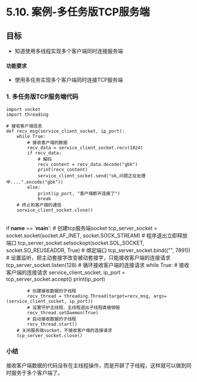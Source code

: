 # 5.10. 案例-多任务版TCP服务端

目标
--

*   知道使用多线程实现多个客户端同时连接服务端

#### 功能要求

*   使用多任务实现多个客户端同时连接TCP服务端

### 1\. 多任务版TCP服务端代码

    import socket
    import threading
    
    # 接收客户端信息
    def recv_msg(service_client_socket, ip_port):
        while True:
            # 接收客户端的数据
            recv_data = service_client_socket.recv(1024)
            if recv_data:
                # 解码
                recv_content = recv_data.decode("gbk")
                print(recv_content)
                service_client_socket.send("ok,问题正在处理中....".encode("gbk"))
            else:
                print(ip_port, "客户端断开连接了")
                break
        # 终止和客户端的通信
        service_client_socket.close()


​    
    if __name__ == '__main__':
        # 创建tcp服务端socket
        tcp_server_socket = socket.socket(socket.AF_INET, socket.SOCK_STREAM)
        # 程序退出立即释放端口
        tcp_server_socket.setsockopt(socket.SOL_SOCKET, socket.SO_REUSEADDR, True)
        # 绑定端口
        tcp_server_socket.bind(("", 7891))
        # 设置监听，把主动套接字改变被动套接字，只能接收客户端的连接请求
        tcp_server_socket.listen(128)
        # 循环接收客户端的连接请求
        while True:
            # 接收客户端的连接请求
            service_client_socket, ip_port = tcp_server_socket.accept()
            print(ip_port)
    
            # 创建接收数据的子线程
            recv_thread = threading.Thread(target=recv_msg, args=(service_client_socket, ip_port))
            # 设置守护主线程，主线程退出子线程直接销毁
            recv_thread.setDaemon(True)
            # 启动接收数据的子线程
            recv_thread.start()
        # 关闭服务端socket，不接收客户端的连接请求
        tcp_server_socket.close()


### 小结

接收客户端数据的代码没有在主线程操作，而是开辟了子线程，这样就可以做到同时服务于多个客户端了。